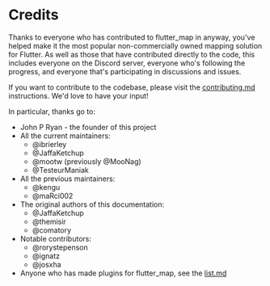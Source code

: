 # Credits

Thanks to everyone who has contributed to flutter\_map in anyway, you've helped make it the most popular non-commercially owned mapping solution for Flutter. As well as those that have contributed directly to the code, this includes everyone on the Discord server, everyone who's following the progress, and everyone that's participating in discussions and issues.

If you want to contribute to the codebase, please visit the [contributing.md](contributing.md "mention") instructions. We'd love to have your input!

In particular, thanks go to:

* John P Ryan - the founder of this project
* All the current maintainers:
  * @ibrierley
  * @JaffaKetchup
  * @mootw (previously @MooNag)
  * @TesteurManiak
* All the previous maintainers:
  * @kengu
  * @maRci002
* The original authors of this documentation:
  * @JaffaKetchup
  * @themisir
  * @comatory
* Notable contributors:
  * @rorystepenson
  * @ignatz
  * @josxha
* Anyone who has made plugins for flutter\_map, see the [list.md](plugins/list.md "mention")

